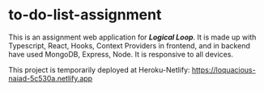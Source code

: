 # to-do-list-assignment

This is an assignment web application for ***Logical Loop***.
It is made up with Typescript, React, Hooks, Context Providers in frontend, and in backend have used MongoDB, Express, Node.
It is responsive to all devices.

This project is temporarily deployed at Heroku-Netlify:
https://loquacious-naiad-5c530a.netlify.app
